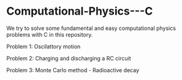 # Computational-Physics---C
We try to solve some fundamental and easy computational physics problems with C in this repository.



Problem 1: Oscilattory motion

Problem 2: Charging and discharging a RC circuit

Problem 3: Monte Carlo method - Radioactive decay


